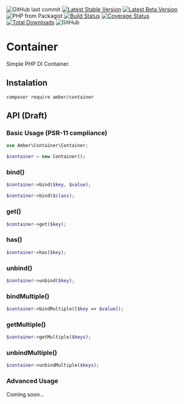 ![GitHub last commit](https://img.shields.io/github/last-commit/systemson/container.svg)
[![Latest Stable Version](https://poser.pugx.org/amber/container/v/stable.png)](https://packagist.org/packages/amber/container)
[![Latest Beta Version](https://img.shields.io/packagist/vpre/amber/container.svg)](https://packagist.org/packages/amber/container)
![PHP from Packagist](https://img.shields.io/packagist/php-v/amber/container.svg)
[![Build Status](https://travis-ci.org/systemson/container.svg?branch=master)](https://travis-ci.org/systemson/container)
[![Coverage Status](https://coveralls.io/repos/github/systemson/container/badge.svg?branch=master)](https://coveralls.io/github/systemson/container?branch=master)
[![Total Downloads](https://poser.pugx.org/amber/container/downloads.png)](https://packagist.org/packages/amber/container)
![GitHub](https://img.shields.io/github/license/systemson/container.svg)



# Container
Simple PHP DI Container.

## Instalation

```
composer require amber/container
```

## API (Draft)

### Basic Usage (PSR-11 compliance)

```php
use Amber\Container\Container;

$container = new Container();
```

### bind()

```php
$container->bind($key, $value);
```

```php
$container->bind($class);
```

### get()

```php
$container->get($key);
```

### has()

```php
$container->has($key);
```

### unbind()

```php
$container->unbind($key);
```

### bindMultiple()

```php
$container->bindMultiple([$key => $value]);
```

### getMultiple()

```php
$container->getMultiple($keys);
```

### unbindMultiple()

```php
$container->unbindMultiple($keys);
```

### Advanced Usage
Coming soon...
